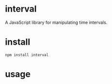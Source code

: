 # interval

A JavaScript library for manipulating time intervals.

# install

```
npm install interval
```

# usage


